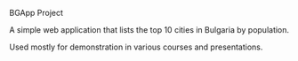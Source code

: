BGApp Project

A simple web application that lists the top 10 cities in Bulgaria by population.

Used mostly for demonstration in various courses and presentations.